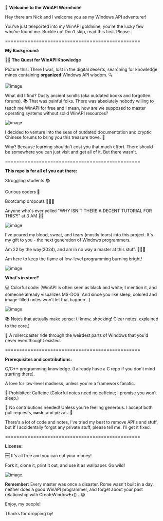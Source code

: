 🚀 **Welcome to the WinAPI Wormhole!**

Hey there am Nick and I welcome you as my Windows API adventurer! 

You've just teleported into my WinAPI goldmine, you're the lucky few who've found me. Buckle up! Don't skip, read this first. Please.

================================================

**My Background:**

**🕵️‍♂️ The Quest for WinAPI Knowledge**

Picture this: There I was, lost in the digital deserts, searching for knowledge mines containing **organized** Windows API wisdom. 🔍

![image](https://github.com/user-attachments/assets/e04ec000-99a2-48fe-b0f0-b02f5be5d87f)

What did I find? Dusty ancient scrolls (aka outdated books and forgotten forums). 📚 That was painful folks. There was absolutely nobody willing to teach me WinAPI for free and I mean, how are we supposed to master operating systems without solid WinAPI resources? 

![image](https://github.com/user-attachments/assets/f9119b7f-0325-4807-a11e-357209e95e97)

I decided to venture into the seas of outdated documentation and cryptic Chinese forums to bring you this treasure trove. 💎

Why? Because learning shouldn't cost you that much effort. There should be somewhere you can just visit and get all of it. But there wasn't.

================================================

**This repo is for all of you out there:**

Struggling students 📚

Curious coders 🧐

Bootcamp dropouts 🏃‍♂️💨

Anyone who's ever yelled "WHY ISN'T THERE A DECENT TUTORIAL FOR THIS?!" at 3 AM 🌙😤

![image](https://github.com/user-attachments/assets/031bd83d-3577-4cd9-a61b-1eb87e517f06)

I've poured my blood, sweat, and tears (mostly tears) into this project. It's my gift to you - the next generation of Windows programmers. 

Am 22 by the way(2024), and am in no way a master at this stuff. 🧙‍♂️✨

Am here to keep the flame of low-level programming burning bright!

![image](https://github.com/user-attachments/assets/d783a51a-7f78-49ab-b218-782d659070a4)

**What's in store?**

💻 Colorful code: (WinAPI is often seen as black and white; I mention it, and someone already visualizes MS-DOS. And since you like sleep, colored and image-filled notes won't let that happen...)

![image](https://github.com/user-attachments/assets/008ddb92-1232-4c4f-8d00-e945ba2df9c2)

📚 Notes that actually make sense: (I know, shocking! Clear notes, explained to the core.)

🎢 A rollercoaster ride through the weirdest parts of Windows that you'd never even thought existed.

================================================

**Prerequisites and contributions:**

C/C++ programming knowledge. (I already have a C repo if you don’t mind starting there). 

A love for low-level madness, unless you're a framework fanatic.

🚫 Prohibited: Caffeine (Colorful notes need no caffeine; I promise you won’t sleep.)

🚫 No contributions needed! Unless you're feeling generous. I accept both pull requests, **cash**, and pizzas. 🍕

There's a lot of code and notes, I've tried my best to remove API's and stuff, but If I accidentally forgot any private stuff, please tell me. I'll get it fixed.

================================================

**License:**

🆓 It's all free and you can eat your money! 

Fork it, clone it, print it out, and use it as wallpaper. Go wild!

![image](https://github.com/user-attachments/assets/ed8107a5-8eff-4cc6-9b54-3cdfacfca65b)

**Remember:** Every master was once a disaster. Rome wasn't built in a day, neither does a good WinAPI programmer, and forget about your past relationship with CreateWindowEx() . 😂

Enjoy, my people!

Thanks for dropping by!
